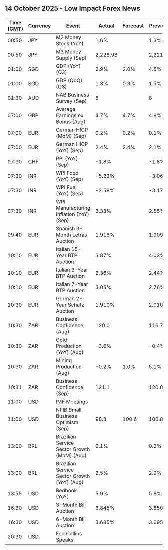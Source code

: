 ## 14 October 2025 - Low Impact Forex News

| Time (GMT) | Currency | Event | Actual | Forecast | Previous |
|------|----------|-------|--------|----------|----------|
| 00:50 | JPY | M2 Money Stock (YoY) | 1.6% |  | 1.3% |
| 00:50 | JPY | M3 Money Supply (Sep) | 2,228.9B |  | 2,221.9B |
| 01:00 | SGD | GDP (YoY) (Q3) | 2.9% | 2.0% | 4.5% |
| 01:00 | SGD | GDP (QoQ) (Q3) | 1.3% | 0.3% | 1.5% |
| 01:30 | AUD | NAB Business Survey (Sep) | 8 |  | 8 |
| 07:00 | GBP | Average Earnings ex Bonus (Aug) | 4.7% | 4.7% | 4.8% |
| 07:00 | EUR | German HICP (MoM) (Sep) | 0.2% | 0.2% | 0.1% |
| 07:00 | EUR | German HICP (YoY) (Sep) | 2.4% | 2.4% | 2.1% |
| 07:30 | CHF | PPI (YoY) (Sep) | -1.8% |  | -1.8% |
| 07:30 | INR | WPI Food (YoY) (Sep) | -5.22% |  | -3.06% |
| 07:30 | INR | WPI Fuel (YoY) (Sep) | -2.58% |  | -3.17% |
| 07:30 | INR | WPI Manufacturing Inflation (YoY) (Sep) | 2.33% |  | 2.55% |
| 09:40 | EUR | Spanish 3-Month Letras Auction | 1.918% |  | 1.909% |
| 10:10 | EUR | Italian 15-Year BTP Auction | 3.87% |  | 4.03% |
| 10:10 | EUR | Italian 3-Year BTP Auction | 2.36% |  | 2.44% |
| 10:10 | EUR | Italian 7-Year BTP Auction | 3.05% |  | 2.76% |
| 10:30 | EUR | German 2-Year Schatz Auction | 1.910% |  | 2.010% |
| 10:30 | ZAR | Business Confidence (Aug) | 120.0 |  | 116.7 |
| 10:30 | ZAR | Gold Production (YoY) (Aug) | -3.6% |  | -0.4% |
| 10:30 | ZAR | Mining Production (Aug) | -0.2% | 1.0% | 5.1% |
| 10:31 | ZAR | Business Confidence (Sep) | 121.1 |  | 120.0 |
| 11:00 | USD | IMF Meetings |  |  |  |
| 11:00 | USD | NFIB Small Business Optimism (Sep) | 98.8 | 100.6 | 100.8 |
| 13:00 | BRL | Brazilian Service Sector Growth (MoM) (Aug) | 0.1% |  | 0.2% |
| 13:00 | BRL | Brazilian Service Sector Growth (YoY) (Aug) | 2.5% |  | 2.9% |
| 13:55 | USD | Redbook (YoY) | 5.9% |  | 5.8% |
| 16:30 | USD | 3-Month Bill Auction | 3.845% |  | 3.850% |
| 16:30 | USD | 6-Month Bill Auction | 3.685% |  | 3.695% |
| 20:30 | USD | Fed Collins Speaks |  |  |  |
